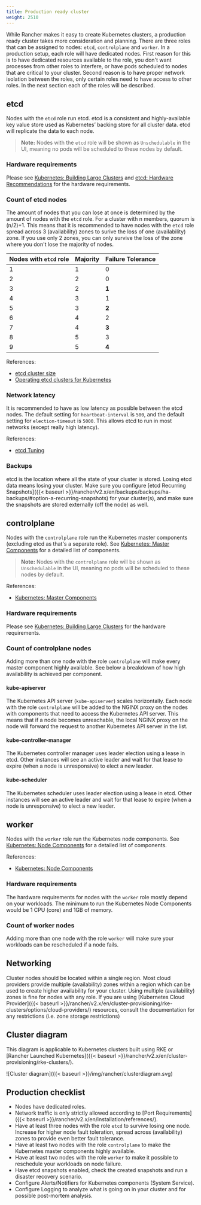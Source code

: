 ```yaml
---
title: Production ready cluster
weight: 2510
---
```


While Rancher makes it easy to create Kubernetes clusters, a production ready cluster takes more consideration and planning. There are three roles that can be assigned to nodes: `etcd`, `controlplane` and `worker`. In a production setup, each role will have dedicated nodes. First reason for this is to have dedicated resources available to the role, you don't want processes from other roles to interfere, or have pods scheduled to nodes that are critical to your cluster. Second reason is to have proper network isolation between the roles, only certain roles need to have access to other roles. In the next section each of the roles will be described.

## etcd

Nodes with the `etcd` role run etcd. etcd is a consistent and highly-available key value store used as Kubernetes’ backing store for all cluster data. etcd will replicate the data to each node.

>**Note:** Nodes with the `etcd` role will be shown as `Unschedulable` in the UI, meaning no pods will be scheduled to these nodes by default.

### Hardware requirements

Please see [Kubernetes: Building Large Clusters](https://kubernetes.io/docs/setup/cluster-large/) and [etcd: Hardware Recommendations](https://coreos.com/etcd/docs/latest/op-guide/hardware.html) for the hardware requirements.

### Count of etcd nodes

The amount of nodes that you can lose at once is determined by the amount of nodes with the `etcd` role. For a cluster with n members, quorum is (n/2)+1. This means that it is recommended to have nodes with the `etcd` role spread across 3 (availability) zones to surive the loss of one (availability) zone. If you use only 2 zones, you can only survive the loss of the zone where you don't lose the majority of nodes.

| Nodes with `etcd` role | Majority   | Failure Tolerance |
|--------------|------------|-------------------|
| 1 | 1 | 0 |
| 2 | 2 | 0 |
| 3 | 2 | **1** |
| 4 | 3 | 1 |
| 5 | 3 | **2** |
| 6 | 4 | 2 |
| 7 | 4 | **3** |
| 8 | 5 | 3 |
| 9 | 5 | **4** |

References:

* [etcd cluster size](https://coreos.com/etcd/docs/latest/v2/admin_guide.html#optimal-cluster-size)
* [Operating etcd clusters for Kubernetes](https://kubernetes.io/docs/tasks/administer-cluster/configure-upgrade-etcd/)

### Network latency

It is recommended to have as low latency as possible between the etcd nodes. The default setting for `heartbeat-interval` is `500`, and the default setting for `election-timeout` is `5000`. This allows etcd to run in most networks (except really high latency).

References:

* [etcd Tuning](https://coreos.com/etcd/docs/latest/tuning.html)

### Backups

etcd is the location where all the state of your cluster is stored. Losing etcd data means losing your cluster. Make sure you configure [etcd Recurring Snapshots]({{< baseurl >}}/rancher/v2.x/en/backups/backups/ha-backups/#option-a-recurring-snapshots) for your cluster(s), and make sure the snapshots are stored externally (off the node) as well.

## controlplane

Nodes with the `controlplane` role run the Kubernetes master components (excluding etcd as that's a separate role). See [Kubernetes: Master Components](https://kubernetes.io/docs/concepts/overview/components/#master-components) for a detailed list of components.

>**Note:** Nodes with the `controlplane` role will be shown as `Unschedulable` in the UI, meaning no pods will be scheduled to these nodes by default.

References:

* [Kubernetes: Master Components](https://kubernetes.io/docs/concepts/overview/components/#master-components)

### Hardware requirements

Please see [Kubernetes: Building Large Clusters](https://kubernetes.io/docs/setup/cluster-large/) for the hardware requirements.

### Count of controlplane nodes

Adding more than one node with the role `controlplane` will make every master component highly available. See below a breakdown of how high availability is achieved per component.

#### kube-apiserver

The Kubernetes API server (`kube-apiserver`) scales horizontally. Each node with the role `controlplane` will be added to the NGINX proxy on the nodes with components that need to access the Kubernetes API server. This means that if a node becomes unreachable, the local NGINX proxy on the node will forward the request to another Kubernetes API server in the list.

#### kube-controller-manager

The Kubernetes controller manager uses leader election using a lease in etcd. Other instances will see an active leader and wait for that lease to expire (when a node is unresponsive) to elect a new leader.

#### kube-scheduler

The Kubernetes scheduler uses leader election using a lease in etcd. Other instances will see an active leader and wait for that lease to expire (when a node is unresponsive) to elect a new leader.

## worker

Nodes with the `worker` role run the Kubernetes node components. See [Kubernetes: Node Components](https://kubernetes.io/docs/concepts/overview/components/#node-components) for a detailed list of components.

References:

* [Kubernetes: Node Components](https://kubernetes.io/docs/concepts/overview/components/#node-components)

### Hardware requirements

The hardware requirements for nodes with the `worker` role mostly depend on your workloads. The minimum to run the Kubernetes Node Components would be 1 CPU (core) and 1GB of memory.

### Count of worker nodes

Adding more than one node with the role `worker` will make sure your workloads can be rescheduled if a node fails.

## Networking

Cluster nodes should be located within a single region. Most cloud providers provide multiple (availability) zones within a region which can be used to create higher availability for your cluster. Using multiple (availability) zones is fine for nodes with any role. If you are using [Kubernetes Cloud Provider]({{< baseurl >}}/rancher/v2.x/en/cluster-provisioning/rke-clusters/options/cloud-providers/) resources, consult the documentation for any restrictions (i.e. zone storage restrictions)

## Cluster diagram

This diagram is applicable to Kubernetes clusters built using RKE or [Rancher Launched Kubernetes]({{< baseurl >}}/rancher/v2.x/en/cluster-provisioning/rke-clusters/).

![Cluster diagram]({{< baseurl >}}/img/rancher/clusterdiagram.svg)

## Production checklist

* Nodes have dedicated roles.
* Network traffic is only strictly allowed according to [Port Requirements]({{< baseurl >}}/rancher/v2.x/en/installation/references/).
* Have at least three nodes with the role `etcd` to survive losing one node. Increase for higher node fault toleration, spread across (availability) zones to provide even better fault tolerance.
* Have at least two nodes with the role `controlplane` to make the Kubernetes master components highly available.
* Have at least two nodes with the role `worker` to make it possible to reschedule your workloads on node failure.
* Have etcd snapshots enabled, check the created snapshots and run a disaster recovery scenario.
* Configure Alerts/Notifiers for Kubernetes components (System Service).
* Configure Logging to analyze what is going on in your cluster and for possible post-mortem analysis.
